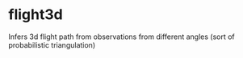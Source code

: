 # flight3d
Infers 3d flight path from observations from different angles (sort of probabilistic triangulation)
